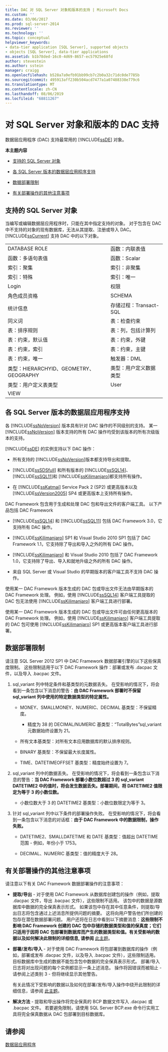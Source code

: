 ```yaml
---
title: DAC 对 SQL Server 对象和版本的支持 | Microsoft Docs
ms.custom: ''
ms.date: 03/06/2017
ms.prod: sql-server-2014
ms.reviewer: ''
ms.technology: ''
ms.topic: conceptual
helpviewer_keywords:
- data-tier application [SQL Server], supported objects
- objects [SQL Server], data-tier applications
ms.assetid: b1b78ded-16c0-4d69-8657-ec57925e68fd
author: stevestein
ms.author: sstein
manager: craigg
ms.openlocfilehash: b528a7a9efb91bb99cb7c2b0a32c71dc0de7785b
ms.sourcegitcommit: 495913aff230b504acd7477a1a07488338e779c6
ms.translationtype: MT
ms.contentlocale: zh-CN
ms.lasthandoff: 08/06/2019
ms.locfileid: "68811267"
---
```

# <a name="dac-support-for-sql-server-objects-and-versions"></a>对 SQL Server 对象和版本的 DAC 支持
  数据层应用程序 (DAC) 支持最常用的 [!INCLUDE[ssDE](../../includes/ssde-md.md)] 对象。  
  
 **本主题内容**  
  
-   [支持的 SQL Server 对象](#SupportedObjects)  
  
-   [各 SQL Server 版本的数据层应用程序支持](#SupportByVersion)  
  
-   [数据部署限制](#DeploymentLimitations)  
  
-   [有关部署操作的其他注意事项](#Considerations)  
  
##  <a name="SupportedObjects"></a> 支持的 SQL Server 对象  
 当编写或编辑数据层应用程序时，只能在其中指定支持的对象。 对于包含在 DAC 中不支持的对象的现有数据库，无法从其提取、注册或导入 DAC。 [!INCLUDE[ssCurrent](../../includes/sscurrent-md.md)] 支持 DAC 中的以下对象。  
  
|||  
|-|-|  
|DATABASE ROLE|函数：内联表值|  
|函数：多语句表值|函数：Scalar|  
|索引：聚集|索引：非聚集|  
|索引：特殊|索引：唯一|  
|Login|权限|  
|角色成员资格|SCHEMA|  
|统计信息|存储过程：Transact-SQL|  
|同义词|表：检查约束|  
|表：排序规则|表：列，包括计算列|  
|表：约束，默认值|表：约束，外键|  
|表：约束，索引|表：约束，主键|  
|表：约束，唯一|触发器：DML|  
|类型：HIERARCHYID、GEOMETRY、GEOGRAPHY|类型：用户定义数据类型|  
|类型：用户定义表类型|User|  
|VIEW||  
  
##  <a name="SupportByVersion"></a> 各 SQL Server 版本的数据层应用程序支持  
 各 [!INCLUDE[ssNoVersion](../../includes/ssnoversion-md.md)] 版本具有针对 DAC 操作的不同级别的支持。 某一 [!INCLUDE[ssNoVersion](../../includes/ssnoversion-md.md)] 版本支持的所有 DAC 操作均受到该版本的所有次级版本的支持。  
  
 [!INCLUDE[ssDE](../../includes/ssde-md.md)] 的实例支持以下 DAC 操作：  
  
-   所有支持的 [!INCLUDE[ssNoVersion](../../includes/ssnoversion-md.md)]版本都支持导出和提取。  
  
-   [!INCLUDE[ssSDSfull](../../includes/sssdsfull-md.md)] 和所有版本的 [!INCLUDE[ssSQL14](../../includes/sssql14-md.md)]、 [!INCLUDE[ssSQL11](../../includes/sssql11-md.md)]和 [!INCLUDE[ssKilimanjaro](../../includes/sskilimanjaro-md.md)]都支持所有操作。  
  
-   在 [!INCLUDE[ssKatmai](../../includes/sskatmai-md.md)] Service Pack 2 (SP2) 或更高版本以及 [!INCLUDE[ssVersion2005](../../includes/ssversion2005-md.md)] SP4 或更高版本上支持所有操作。  
  
 DAC Framework 包含用于生成和处理 DAC 包和导出文件的客户端工具。 以下产品包括 DAC Framework  
  
-   [!INCLUDE[ssSQL14](../../includes/sssql14-md.md)] 和 [!INCLUDE[ssSQL11](../../includes/sssql11-md.md)] 包括 DAC Framework 3.0，它支持所有 DAC 操作。  
  
-   [!INCLUDE[ssKilimanjaro](../../includes/sskilimanjaro-md.md)] SP1 和 Visual Studio 2010 SP1 包括了 DAC Framework 1.1，它支持除了导出和导入之外的所有 DAC 操作。  
  
-   [!INCLUDE[ssKilimanjaro](../../includes/sskilimanjaro-md.md)] 和 Visual Studio 2010 包括了 DAC Framework 1.0，它支持除了导出、导入和就地升级之外的所有 DAC 操作。  
  
-   来自 SQL Server 或 Visual Studio 的早期版本的客户端工具不支持 DAC 操作。  
  
 使用某一 DAC Framework 版本生成的 DAC 包或导出文件无法由早期版本的 DAC Framework 处理。 例如，使用 [!INCLUDE[ssSQL14](../../includes/sssql14-md.md)] 客户端工具提取的 DAC 包无法使用 [!INCLUDE[ssKilimanjaro](../../includes/sskilimanjaro-md.md)] 客户端工具进行部署。  
  
 使用某一 DAC Framework 版本生成的 DAC 包或导出文件可由任何更高版本的 DAC Framework 处理。 例如，使用 [!INCLUDE[ssKilimanjaro](../../includes/sskilimanjaro-md.md)] 客户端工具提取的 DAC 包可使用 [!INCLUDE[ssKilimanjaro](../../includes/sskilimanjaro-md.md)] SP1 或更高版本客户端工具进行部署。  
  
##  <a name="DeploymentLimitations"></a> 数据部署限制  
 请注意 SQL Server 2012 SP1 中 DAC Framework 数据部署引擎的以下这些保真度限制。 这些限制适用于以下 DAC Framework 操作：部署或发布 .dacpac 文件，以及导入 .bacpac 文件。  
  
1.  sql_variant 列中特定条件和基类型的元数据丢失。 在受影响的情况下，将会看到一条包含以下消息的警告：**由 DAC Framework 部署时不保留 sql_variant 列中使用的特定数据类型的特定属性。**  
  
    -   MONEY、SMALLMONEY、NUMERIC、DECIMAL 基类型：不保留精度。  
  
        -   精度为 38 的 DECIMAL/NUMERIC 基类型：“TotalBytes”sql_variant 元数据始终设置为 21。  
  
    -   所有文本基类型：对所有文本应用数据库的默认排序规则。  
  
    -   BINARY 基类型：不保留最大长度属性。  
  
    -   TIME、DATETIMEOFFSET 基类型：精度始终设置为 7。  
  
2.  sql_variant 列中的数据丢失。 在受影响的情况下，将会看到一条包含以下消息的警告：**当 DAC Framework 部署小数位数超过 3 的 sql_variant DATETIME2 中的值时，将会发生数据丢失。部署期间，将 DATETIME2 值限定为等于 3 的小数位数。**  
  
    -   小数位数大于 3 的 DATETIME2 基类型：小数位数限定为等于 3。  
  
3.  针对 sql_variant 列中以下条件的部署操作失败。 在受影响的情况下，将会看到一条包含以下消息的对话框：**由于 DAC Framework 中的数据限制，操作失败。**  
  
    -   DATETIME2、SMALLDATETIME 和 DATE 基类型：值超出 DATETIME 范围 - 例如，年份小于 1753。  
  
    -   DECIMAL、NUMERIC 基类型：值的精度大于 28。  
  
##  <a name="Considerations"></a> 有关部署操作的其他注意事项  
 请注意以下有关 DAC Framework 数据部署操作的注意事项：  
  
-   **提取/导出** - 对于使用 DAC Framework 从数据库创建包的操作（例如，提取 .dacpac 文件，导出 .bacpac 文件），这些限制不适用。 该包中的数据是源数据库中数据的完全保真表示形式。 如果该包中存在其中任意条件，则提取/导出日志将包含通过上述消息所提供问题的摘要。 这将向用户警告他们所创建的包存在潜在数据部署问题。 用户还将在日志中看到以下摘要消息：**这些限制不影响 DAC Framework 创建的 DAC 包中存储的数据类型和值的保真度；它们只适用于因将 DAC 包部署到数据库而产生的数据类型和值。有关受影响的数据以及如何解决此限制的详细信息, 请参阅** [此主题](https://go.microsoft.com/fwlink/?LinkId=267086)。  
  
-   **部署/发布/导入** - 对于使用 DAC Framework 将包部署到数据库的操作（例如，部署或发布 .dacpac 文件，以及导入 .bacpac 文件），这些限制适用。 目标数据库中生成的数据不能包含包中数据的完全保真表示形式。 部署/导入日志将对出现问题的每个实例都显示一条上述消息。 操作将因错误而被阻止 - 请参阅上述类别 3 - 但将继续显示其他警告。  
  
     有关此情况下受影响的数据以及如何在部署/发布/导入操作中绕开此限制的详细信息，请参阅 [此主题](https://go.microsoft.com/fwlink/?LinkId=267087)。  
  
-   **解决方法** - 提取和导出操作将完全保真的 BCP 数据文件写入 .dacpac 或 .bacpac 文件。 若要避免限制，请使用 SQL Server BCP.exe 命令行实用工具将完全保真数据从 DAC 包部署到目标数据库。  
  
## <a name="see-also"></a>请参阅  
 [数据层应用程序](data-tier-applications.md)  
  
  
